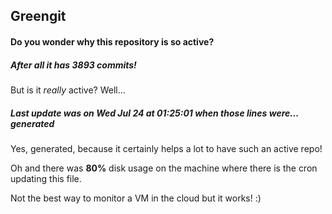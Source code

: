 ## Greengit

#### Do you wonder why this repository is so active?

##### After all it has 3893 commits!

But is it *really* active? Well...

##### Last update was on Wed Jul 24 at 01:25:01 when those lines were... generated

Yes, generated, because it certainly helps a lot to have such an active repo!

Oh and there was **80%** disk usage on the machine
where there is the cron updating this file.

Not the best way to monitor a VM in the cloud but it works! :)
